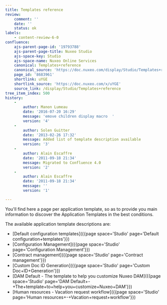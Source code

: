 ```yaml
---
title: Templates reference
review:
    comment: ''
    date: ''
    status: ok
labels:
    - content-review-6-0
confluence:
    ajs-parent-page-id: '19793788'
    ajs-parent-page-title: Nuxeo Studio
    ajs-space-key: Studio
    ajs-space-name: Nuxeo Online Services
    canonical: Templates+reference
    canonical_source: 'https://doc.nuxeo.com/display/Studio/Templates+reference'
    page_id: '8683961'
    shortlink: uYGE
    shortlink_source: 'https://doc.nuxeo.com/x/uYGE'
    source_link: /display/Studio/Templates+reference
tree_item_index: 500
history:
    -
        author: Manon Lumeau
        date: '2016-07-20 16:29'
        message: 'emove children display macro  '
        version: '4'
    -
        author: Solen Guitter
        date: '2013-02-26 17:32'
        message: Added list of template description available
        version: '3'
    -
        author: Alain Escaffre
        date: '2011-09-18 21:34'
        message: Migrated to Confluence 4.0
        version: '2'
    -
        author: Alain Escaffre
        date: '2011-09-18 21:34'
        message: ''
        version: '1'

---
```

You'll find here a page per application template, so as to provide you main information to discover the Application Templates in the best conditions.

The available application template descriptions are:

*   [Default configuration templates]({{page space='Studio' page='Default configuration+templates'}})
*   [Configuration Management]({{page space='Studio' page='Configuration Management'}})
*   [Contract management]({{page space='Studio' page='Contract management'}})
*   [Custom Doc ID Generation]({{page space='Studio' page='Custom Doc+ID+Generation'}})
*   [DAM Default - The template to help you customize Nuxeo DAM]({{page space='Studio' page='DAM Default+-+The+template+to+help+you+customize+Nuxeo+DAM'}})
*   [Human resources - Vacation request workflow]({{page space='Studio' page='Human resources+-+Vacation+request+workflow'}})
